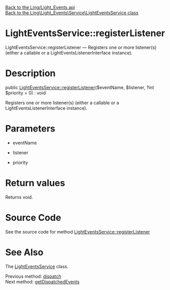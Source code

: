 [Back to the Ling/Light_Events api](https://github.com/lingtalfi/Light_Events/blob/master/doc/api/Ling/Light_Events.md)<br>
[Back to the Ling\Light_Events\Service\LightEventsService class](https://github.com/lingtalfi/Light_Events/blob/master/doc/api/Ling/Light_Events/Service/LightEventsService.md)


LightEventsService::registerListener
================



LightEventsService::registerListener — Registers one or more listener(s) (either a callable or a LightEventsListenerInterface instance).




Description
================


public [LightEventsService::registerListener](https://github.com/lingtalfi/Light_Events/blob/master/doc/api/Ling/Light_Events/Service/LightEventsService/registerListener.md)($eventName, $listener, ?int $priority = 0) : void




Registers one or more listener(s) (either a callable or a LightEventsListenerInterface instance).




Parameters
================


- eventName

    

- listener

    

- priority

    


Return values
================

Returns void.








Source Code
===========
See the source code for method [LightEventsService::registerListener](https://github.com/lingtalfi/Light_Events/blob/master/Service/LightEventsService.php#L119-L138)


See Also
================

The [LightEventsService](https://github.com/lingtalfi/Light_Events/blob/master/doc/api/Ling/Light_Events/Service/LightEventsService.md) class.

Previous method: [dispatch](https://github.com/lingtalfi/Light_Events/blob/master/doc/api/Ling/Light_Events/Service/LightEventsService/dispatch.md)<br>Next method: [getDispatchedEvents](https://github.com/lingtalfi/Light_Events/blob/master/doc/api/Ling/Light_Events/Service/LightEventsService/getDispatchedEvents.md)<br>

